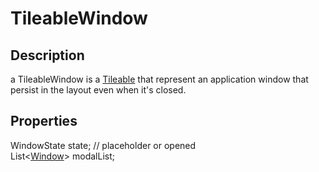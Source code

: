 # TileableWindow

## Description

a TileableWindow is a [Tileable](tileable.md) that represent an application window that persist in the layout even when it's closed.

## Properties

WindowState state; // placeholder or opened  
List<[Window]()> modalList;  
